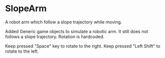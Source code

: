 # SlopeArm
A robot arm which follow a slope trajectory while moving.

Added Generic game objects to simulate a robotic arm.
It still does not follows a slope trajectory.
Rotation is hardcoded.

Keep pressed "Space" key to rotate to the right.
Keep pressed "Left Shift" to rotate to the left.
